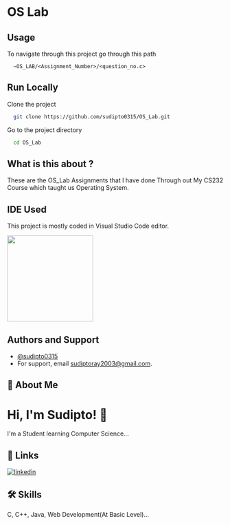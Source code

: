 
# OS Lab



## Usage

To navigate through this project go through this path

```path
  ~OS_LAB/<Assignment_Number>/<question_no.c>
```


## Run Locally

Clone the project

```bash
  git clone https://github.com/sudipto0315/OS_Lab.git
```

Go to the project directory

```bash
  cd OS_Lab
```




## What is this about ?

These are the OS_Lab Assignments that I have done Through out My CS232 Course which taught us Operating System.


## IDE Used

This project is mostly coded in Visual Studio Code editor.

<img src="https://blog.sarapayne.co.uk/wp-content/uploads/2023/02/visualstudio_code-logo.png" width="200">

## Authors and Support

- [@sudipto0315](https://www.github.com/sudipto0315)
- For support, email sudiptoray2003@gmail.com.



## 🚀 About Me


# Hi, I'm Sudipto! 👋

I'm a Student learning Computer Science...


## 🔗 Links
[![linkedin](https://img.shields.io/badge/linkedin-0A66C2?style=for-the-badge&logo=linkedin&logoColor=white)](https://www.linkedin.com/in/sudipto0315)


## 🛠 Skills
C, C++, Java, Web Development(At Basic Level)...

